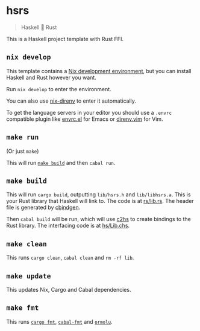 # hsrs

> Haskell 💞 Rust

This is a Haskell project template with Rust FFI.

## `nix develop`

This template contains a [Nix development environment](https://nix.dev/manual/nix/2.17/command-ref/new-cli/nix3-develop), but you can install Haskell and Rust however you want.

Run `nix develop` to enter the environment.

You can also use [nix-direnv](https://github.com/nix-community/nix-direnv) to enter it automatically.

To get the language servers in your editor you should use a `.envrc` compatible plugin like [envrc.el](https://github.com/purcell/envrc) for Emacs or [direnv.vim](https://github.com/direnv/direnv.vim) for Vim.

## `make run`

(Or just `make`)

This will run [`make build`](#make-build) and then `cabal run`.

## `make build`

This will run `cargo build`, outputting `lib/hsrs.h` and `lib/libhsrs.a`. This is your Rust library that Haskell will link to. The code is at [rs/lib.rs](rs/lib.rs). The header file is generated by [cbindgen](https://github.com/mozilla/cbindgen).

Then `cabal build` will be run, which will use [c2hs](https://github.com/haskell/c2hs) to create bindings to the Rust library. The interfacing code is at [hs/Lib.chs](hs/Lib.chs).

## `make clean`

This runs `cargo clean`, `cabal clean` and `rm -rf lib`.

## `make update`

This updates Nix, Cargo and Cabal dependencies.

## `make fmt`

This runs [`cargo fmt`](https://github.com/rust-lang/rustfmt), [`cabal-fmt`](https://github.com/phadej/cabal-fmt) and [`ormolu`](https://github.com/tweag/ormolu).
